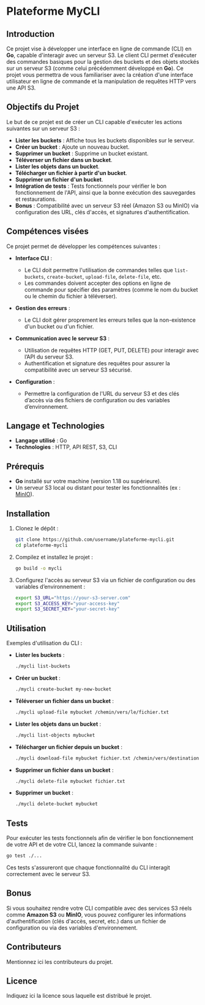 
# Plateforme MyCLI

## Introduction

Ce projet vise à développer une interface en ligne de commande (CLI) en **Go**, capable d'interagir avec un serveur S3. Le client CLI permet d'exécuter des commandes basiques pour la gestion des buckets et des objets stockés sur un serveur S3 (comme celui précédemment développé en **Go**). Ce projet vous permettra de vous familiariser avec la création d'une interface utilisateur en ligne de commande et la manipulation de requêtes HTTP vers une API S3.

## Objectifs du Projet

Le but de ce projet est de créer un CLI capable d'exécuter les actions suivantes sur un serveur S3 :

- **Lister les buckets** : Affiche tous les buckets disponibles sur le serveur.
- **Créer un bucket** : Ajoute un nouveau bucket.
- **Supprimer un bucket** : Supprime un bucket existant.
- **Téléverser un fichier dans un bucket**.
- **Lister les objets dans un bucket**.
- **Télécharger un fichier à partir d'un bucket**.
- **Supprimer un fichier d'un bucket**.
- **Intégration de tests** : Tests fonctionnels pour vérifier le bon fonctionnement de l'API, ainsi que la bonne exécution des sauvegardes et restaurations.
- **Bonus** : Compatibilité avec un serveur S3 réel (Amazon S3 ou MinIO) via configuration des URL, clés d'accès, et signatures d'authentification.

## Compétences visées

Ce projet permet de développer les compétences suivantes :

- **Interface CLI** :
  - Le CLI doit permettre l'utilisation de commandes telles que `list-buckets`, `create-bucket`, `upload-file`, `delete-file`, etc.
  - Les commandes doivent accepter des options en ligne de commande pour spécifier des paramètres (comme le nom du bucket ou le chemin du fichier à téléverser).
  
- **Gestion des erreurs** :
  - Le CLI doit gérer proprement les erreurs telles que la non-existence d'un bucket ou d'un fichier.

- **Communication avec le serveur S3** :
  - Utilisation de requêtes HTTP (GET, PUT, DELETE) pour interagir avec l’API du serveur S3.
  - Authentification et signature des requêtes pour assurer la compatibilité avec un serveur S3 sécurisé.

- **Configuration** :
  - Permettre la configuration de l'URL du serveur S3 et des clés d’accès via des fichiers de configuration ou des variables d’environnement.

## Langage et Technologies

- **Langage utilisé** : Go
- **Technologies** : HTTP, API REST, S3, CLI

## Prérequis

- **Go** installé sur votre machine (version 1.18 ou supérieure).
- Un serveur S3 local ou distant pour tester les fonctionnalités (ex : [MinIO](https://min.io/)).

## Installation

1. Clonez le dépôt :

   ```bash
   git clone https://github.com/username/plateforme-mycli.git
   cd plateforme-mycli
   ```

2. Compilez et installez le projet :

   ```bash
   go build -o mycli
   ```

3. Configurez l'accès au serveur S3 via un fichier de configuration ou des variables d’environnement :

   ```bash
   export S3_URL="https://your-s3-server.com"
   export S3_ACCESS_KEY="your-access-key"
   export S3_SECRET_KEY="your-secret-key"
   ```

## Utilisation

Exemples d'utilisation du CLI :

- **Lister les buckets** :

  ```bash
  ./mycli list-buckets
  ```

- **Créer un bucket** :

  ```bash
  ./mycli create-bucket my-new-bucket
  ```

- **Téléverser un fichier dans un bucket** :

  ```bash
  ./mycli upload-file mybucket /chemin/vers/le/fichier.txt
  ```

- **Lister les objets dans un bucket** :

  ```bash
  ./mycli list-objects mybucket
  ```

- **Télécharger un fichier depuis un bucket** :

  ```bash
  ./mycli download-file mybucket fichier.txt /chemin/vers/destination
  ```

- **Supprimer un fichier dans un bucket** :

  ```bash
  ./mycli delete-file mybucket fichier.txt
  ```

- **Supprimer un bucket** :

  ```bash
  ./mycli delete-bucket mybucket
  ```

## Tests

Pour exécuter les tests fonctionnels afin de vérifier le bon fonctionnement de votre API et de votre CLI, lancez la commande suivante :

```bash
go test ./...
```

Ces tests s'assureront que chaque fonctionnalité du CLI interagit correctement avec le serveur S3.

## Bonus

Si vous souhaitez rendre votre CLI compatible avec des services S3 réels comme **Amazon S3** ou **MinIO**, vous pouvez configurer les informations d'authentification (clés d'accès, secret, etc.) dans un fichier de configuration ou via des variables d'environnement.

## Contributeurs

Mentionnez ici les contributeurs du projet.

## Licence

Indiquez ici la licence sous laquelle est distribué le projet.
